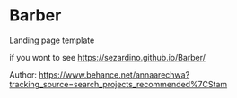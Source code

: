 # Barber

Landing page template

if you wont to see https://sezardino.github.io/Barber/

Author: https://www.behance.net/annaarechwa?tracking_source=search_projects_recommended%7CStam
